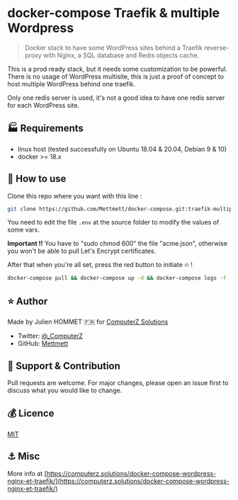 # docker-compose Traefik & multiple Wordpress

> Docker stack to have some WordPress sites behind a Traefik reverse-proxy with Nginx, a SQL database and Redis objects cache.

This is a prod ready stack, but it needs some customization to be powerful. There is no usage of WordPress multisite, this is just a proof of concept to host multiple WordPress behind one traefik.

Only one redis server is used, it's not a good idea to have one redis server for each WordPress site.

## :factory: Requirements

* linux host (tested successfully on Ubuntu 18.04 & 20.04, Debian 9 & 10)
* docker >= 18.x

## :rocket: How to use

Clone this repo where you want with this line :

```bash
git clone https://github.com/Mettmett/docker-compose.git:traefik-multiple-wordpress
```

You need to edit the file `.env` at the source folder to modify the values of some vars.

**Important !!** You have to "sudo chmod 600" the file "acme.json", otherwise you won't be able to pull Let's Encrypt certificates.

After that when you're all set, press the red button to initiate :fire: !

```bash
docker-compose pull && docker-compose up -d && docker-compose logs -f
```

## :star: Author

Made by Julien HOMMET :fr: for [ComputerZ Solutions](https://computerz.solutions/)

* Twitter: [@_ComputerZ](https://twitter.com/_ComputerZ)
* GitHub: [Mettmett](https://github.com/Mettmett)

## :wrench: Support & Contribution

Pull requests are welcome. For major changes, please open an issue first to discuss what you would like to change.

## :moneybag: Licence

[MIT](https://choosealicense.com/licenses/mit/)

## :anchor: Misc

More info at [https://computerz.solutions/docker-compose-wordpress-nginx-et-traefik/](https://computerz.solutions/docker-compose-wordpress-nginx-et-traefik/)
